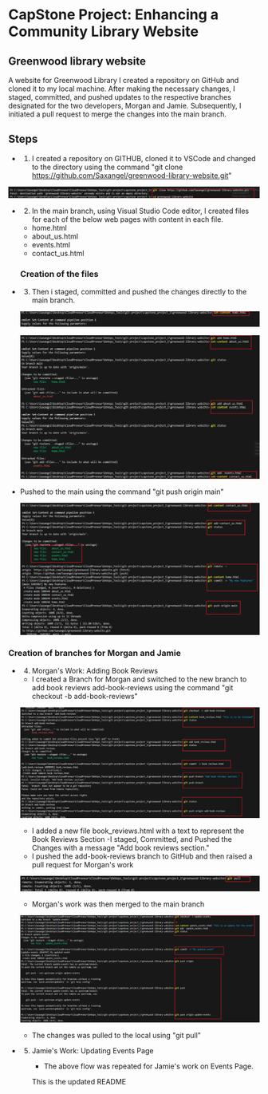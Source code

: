 # CapStone Project: Enhancing a Community Library Website
## Greenwood library website
A website for Greenwood Library
I created a repository on GitHub and cloned it to my local machine. After making the necessary changes, I staged, committed, and pushed updates to the respective branches designated for the two developers, Morgan and Jamie. Subsequently, I initiated a pull request to merge the changes into the main branch.




## Steps
- 1. I created a repository on GITHUB, cloned it to VSCode and changed to the directory using the command "git clone https://github.com/Saxangel/greenwood-library-website.git"

![](./Images/1.%20Cloned%20Repo.png)


- 2. In the main branch, using Visual Studio Code editor, I created files for each of the below web pages with content in each file.
   - home.html
   - about_us.html
   - events.html
   - contact_us.html


   ### Creation of the files


- 3. Then i staged, committed and pushed the changes directly to the main branch. 

   ![](./Images/2.%20Home.png)

   ![](./Images/3.%20About%20us%20and%20Events.png)

- Pushed to the main using the command "git push origin main"

   ![](./Images/4.%20Push%20to%20main.png)

### Creation of branches for Morgan and Jamie
- 4. Morgan's Work: Adding Book Reviews
    - I created a Branch for Morgan and switched to the new branch to add book reviews add-book-reviews using the command "git checkout -b add-book-reviews"

    ![](./Images/5.%20Branch-Book%20Review.png)

    - I added a new file book_reviews.html with a text to represent the Book Reviews Section
    -I staged, Committed, and Pushed the Changes with a message "Add book reviews section."
    - I pushed the add-book-reviews branch to GitHub and then raised a pull request for Morgan's work

    ![](./Images/6.%20Pull%20Request.png)

    - Morgan's work was then merged to the main branch

    ![](./Images/7.%20Branch-Update%20Event.png)

    - The changes was pulled to the local using "git pull"



- 5. Jamie's Work: Updating Events Page
     - The above flow was repeated for Jamie's work on Events Page. 


     This is the updated README

